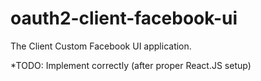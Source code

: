 # oauth2-client-facebook-ui
The Client Custom Facebook UI application.

*TODO: Implement correctly (after proper React.JS setup) 
